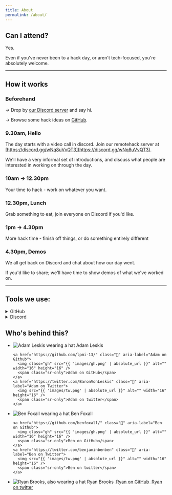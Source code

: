 ```yaml
---
title: About
permalink: /about/
---
```


## Can I attend?

Yes.

Even if you've never been to a hack day, or aren't tech-focused, you're absolutely welcome.

---

## How it works

### Beforehand

→ Drop by [our Discord server](https://discord.gg/wNq8uVvQT3) and say hi.

→ Browse some hack ideas on [GitHub](https://github.com/remotehack/remotehack.github.io/issues).

### 9.30am, Hello

The day starts with a video call in discord. Join our remotehack server at [https://discord.gg/wNq8uVvQT3](https://discord.gg/wNq8uVvQT3).

We'll have a very informal set of introductions, and discuss what people are interested in working on through the day.

### 10am → 12.30pm

Your time to hack - work on whatever you want.

### 12.30pm, Lunch

Grab something to eat, join everyone on Discord if you'd like.

### 1pm → 4.30pm

More hack time - finish off things, or do something entirely different

### 4.30pm, Demos

We all get back on Discord and chat about how our day went.

If you'd like to share; we'll have time to show demos of what we've worked on.

---

## Tools we use:

<details>
<summary>GitHub</summary>

<p><a href="https://github.com">GitHub</a> is a tool for collaborating on software projects. We use it to discuss hack ideas.</p>

<p>Don't be put off if these sound technical, we're open to all skill levels!</p>

</details>

<details>
<summary>Discord</summary>

<p><a href="https://discord.com">Discord</a> is a platform for text and video communication.</p>

<p>We use this for a more face-to-face chat with everyone. (Though if you want to keep your webcam off, that's cool too).</p>

<p>You can use it from your web browser, or they've got <a href="https://discord.com/download">downloadable apps</a> if you'd prefer.</p>

</details>

## Who's behind this?

<ul class="🎩">
  <li>
    <img src="{{ 'images/AdamAndHat-small.jpg' | absolute_url }}" alt="Adam Leskis wearing a hat">
    <span>Adam Leskis</span>

    <a href="https://github.com/lpmi-13/" class="📣" aria-label="Adam on Github">
      <img class="gh" src="{{ 'images/gh.png' | absolute_url }}" alt="" width="16" height="16" />
      <span class="sr-only">Adam on GitHub</span>
    </a>
    <a href="https://twitter.com/BaronVonLeskis" class="📣" aria-label="Adam on Twitter">
      <img src="{{ 'images/tw.png' | absolute_url }}" alt="" width="16" height="16" />
      <span class="sr-only">Adam on twitter</span>
    </a>

  </li>

  <li>
    <img src="{{ 'images/BenPlusHat-small.jpg' | absolute_url }}" alt="Ben Foxall wearing a hat">
    <span>Ben Foxall</span>

    <a href="https://github.com/benfoxall/" class="📣" aria-label="Ben on Github">
      <img class="gh" src="{{ 'images/gh.png' | absolute_url }}" alt="" width="16" height="16" />
      <span class="sr-only">Ben on GitHub</span>
    </a>
    <a href="https://twitter.com/benjaminbenben" class="📣" aria-label="Ben on Twitter">
      <img src="{{ 'images/tw.png' | absolute_url }}" alt="" width="16" height="16" />
      <span class="sr-only">Ben on twitter</span>
    </a>

  </li>

  <li>
    <img src="{{ 'images/RyanAlsoWithAHat-small.jpg' | absolute_url }}" alt="Ryan Brooks, also wearing a hat">
    <span>Ryan Brooks</span>
    <a href="https://github.com/spikeheap/" class="📣" aria-label="Ryan on Github">
      <img class="gh" src="{{ 'images/gh.png' | absolute_url }}" alt="" />
      <span class="sr-only">Ryan on GitHub</span>
    </a>
    <a href="https://twitter.com/spikeheap" class="📣" aria-label="Ryan on Twitter">
      <img src="{{ 'images/tw.png' | absolute_url }}" alt="" />
      <span class="sr-only">Ryan on twitter</span>
    </a>
  </li>
</ul>
